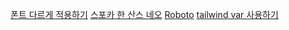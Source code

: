 [폰트 다르게 적용하기](https://wazacs.tistory.com/48)
[스포카 한 산스 네오](https://spoqa.github.io/spoqa-han-sans/)
[Roboto](https://fonts.google.com/specimen/Roboto)
[tailwind var 사용하기](https://stackoverflow.com/questions/64872861/how-to-use-css-variables-with-tailwind-css)